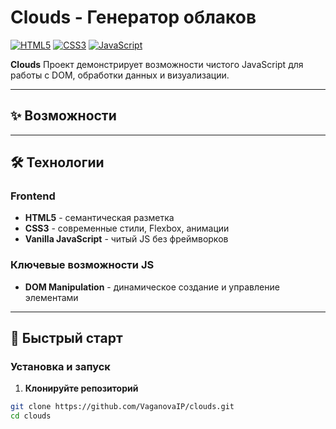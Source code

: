 # Clouds - Генератор облаков

[![HTML5](https://img.shields.io/badge/HTML5-E34F26?style=for-the-badge&logo=html5&logoColor=white)](https://developer.mozilla.org/ru/docs/Web/HTML)
[![CSS3](https://img.shields.io/badge/CSS3-1572B6?style=for-the-badge&logo=css3&logoColor=white)](https://developer.mozilla.org/ru/docs/Web/CSS)
[![JavaScript](https://img.shields.io/badge/JavaScript-F7DF1E?style=for-the-badge&logo=javascript&logoColor=black)](https://developer.mozilla.org/ru/docs/Web/JavaScript)

**Clouds** Проект демонстрирует возможности чистого JavaScript для работы с DOM, обработки данных и визуализации.


---

## ✨ Возможности



---

## 🛠 Технологии

### Frontend
- **HTML5** - семантическая разметка
- **CSS3** - современные стили, Flexbox, анимации
- **Vanilla JavaScript** - читый JS без фреймворков

### Ключевые возможности JS
- **DOM Manipulation** - динамическое создание и управление элементами

---

## 🚀 Быстрый старт

### Установка и запуск

1. **Клонируйте репозиторий**
```bash
git clone https://github.com/VaganovaIP/clouds.git
cd clouds

